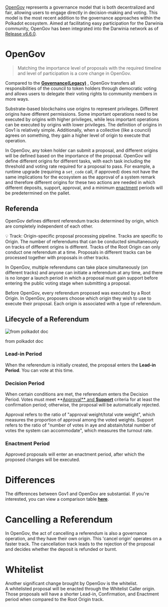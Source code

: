 [OpenGov](https://wiki.polkadot.network/docs/learn-polkadot-opengov-index) represents a governance model that is both decentralized and fair, allowing users to engage directly in decision-making and voting. This model is the most recent addition to the governance approaches within the Polkadot ecosystem. Aimed at facilitating easy participation for the Darwinia community, OpenGov has been integrated into the Darwinia network as of [Release v6.6.0](https://github.com/darwinia-network/darwinia/releases/tag/v6.6.0).

# OpenGov

> Matching the importance level of proposals with the required timeline and level of participation is a core change in OpenGov.
> 

Compared to the [**Governance(Legacy)**](https://www.notion.so/Governance-Legacy-22e8b46c937749b6848e7a99e11fe81a?pvs=21) , OpenGov transfers all responsibilities of the council to token holders through democratic voting and allows users to delegate their voting rights to community members in more ways.

Substrate-based blockchains use origins to represent privileges. Different origins have different permissions. Some important operations need to be executed by origins with higher privileges, while less important operations can be executed by origins with lower privileges. The definition of origins in Gov1 is relatively simple. Additionally, when a collective (like a council) agrees on something, they gain a higher level of origin to execute that operation.

In OpenGov, any token holder can submit a proposal, and different origins will be defined based on the importance of the proposal. OpenGov will define different origins for different tasks, with each task including the threshold and voting rate required for a proposal to pass. For example, a runtime upgrade (requiring a `set_code` call, if approved) does not have the same implications for the ecosystem as the approval of a system remark and therefore different origins for these two actions are needed in which different deposits, support, approval, and a minimum [enactment](https://wiki.polkadot.network/docs/learn-polkadot-opengov#enactment) periods will be predetermined on the pallet.

## **Referenda**

OpenGov defines different referendum tracks determined by origin, which are completely independent of each other.

<aside>
💡 Track: Origin-specific proposal processing pipeline. Tracks are specific to Origin. The number of referendums that can be conducted simultaneously on tracks of different origins is different. Tracks of the Root Origin can only conduct one referendum at a time. Proposals in different tracks can be processed together with proposals in other tracks.

</aside>

In OpenGov, multiple referendums can take place simultaneously (on different tracks) and anyone can initiate a referendum at any time, and there is no longer a launch period in which a proposal must gain support before entering the public voting stage when submitting a proposal.

Before OpenGov, every referendum proposed was executed by a Root Origin. In OpenGov, proposers choose which origin they wish to use to execute their proposal. Each origin is associated with a type of referendum.

## Lifecycle of a Referendum

![from polkadot doc](https://prod-files-secure.s3.us-west-2.amazonaws.com/a2739a4f-1eb7-4ba9-b2d2-18c34ed5b60d/ca0f1b77-d436-4705-b304-2eb8ff0d3f5f/Untitled.png)

from polkadot doc

### Lead-in Period

When the referendum is initially created, the proposal enters the **Lead-in Period**. You can vote at this time.

### Decision Period

When certain conditions are met, the referendum enters the Decision Period. Votes must meet **[Approval** and **Support**](https://www.notion.so/Medium-What-is-OpenGov-7303f4524ae54e5589b60f1e2bb58823?pvs=21) criteria for at least the confirmation period; otherwise, the proposal will be automatically rejected. 

Approval refers to the ratio of "approval weight/total vote weight", which measures the proportion of approval among the voted weights. Support refers to the ratio of "number of votes in aye and abstain/total number of votes the system can accommodate", which measures the turnout rate.

### Enactment Period

Approved proposals will enter an enactment period, after which the proposed changes will be executed.

# Differences

The differences between Gov1 and OpenGov are substantial. If you're interested, you can view a comparison table **[here](https://wiki.polkadot.network/docs/learn-polkadot-opengov#gov1-vs-polkadot-opengov)**.

# Cancelling a Referendum

In OpenGov, the act of cancelling a referendum is also a governance operation, and they have their own origin. This 'cancel origin' operates on a faster track. The cancellation track leads to the rejection of the proposal and decides whether the deposit is refunded or burnt.

# **Whitelist**

Another significant change brought by OpenGov is the whitelist. A whitelisted proposal will be enacted through the Whitelist Caller origin. Those proposals will have a shorter Lead-in, Confirmation, and Enactment period when compared to the Root Origin track.